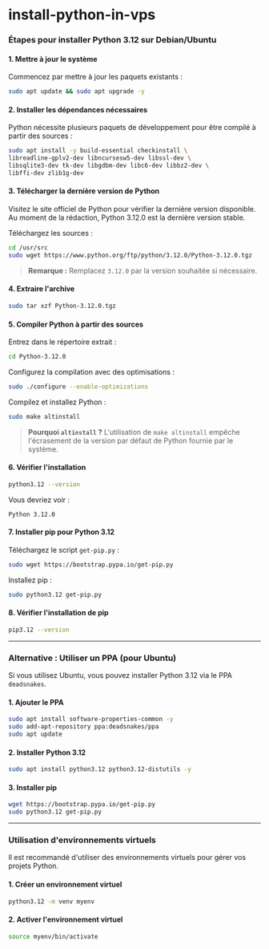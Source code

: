# install-python-in-vps

### **Étapes pour installer Python 3.12 sur Debian/Ubuntu**

#### **1. Mettre à jour le système**

Commencez par mettre à jour les paquets existants :

```bash
sudo apt update && sudo apt upgrade -y
```

#### **2. Installer les dépendances nécessaires**

Python nécessite plusieurs paquets de développement pour être compilé à partir des sources :

```bash
sudo apt install -y build-essential checkinstall \
libreadline-gplv2-dev libncursesw5-dev libssl-dev \
libsqlite3-dev tk-dev libgdbm-dev libc6-dev libbz2-dev \
libffi-dev zlib1g-dev
```

#### **3. Télécharger la dernière version de Python**

Visitez le site officiel de Python pour vérifier la dernière version disponible. Au moment de la rédaction, Python 3.12.0 est la dernière version stable.

Téléchargez les sources :

```bash
cd /usr/src
sudo wget https://www.python.org/ftp/python/3.12.0/Python-3.12.0.tgz
```

> **Remarque :** Remplacez `3.12.0` par la version souhaitée si nécessaire.

#### **4. Extraire l'archive**

```bash
sudo tar xzf Python-3.12.0.tgz
```

#### **5. Compiler Python à partir des sources**

Entrez dans le répertoire extrait :

```bash
cd Python-3.12.0
```

Configurez la compilation avec des optimisations :

```bash
sudo ./configure --enable-optimizations
```

Compilez et installez Python :

```bash
sudo make altinstall
```

> **Pourquoi `altinstall` ?** L'utilisation de `make altinstall` empêche l'écrasement de la version par défaut de Python fournie par le système.

#### **6. Vérifier l'installation**

```bash
python3.12 --version
```

Vous devriez voir :

```
Python 3.12.0
```

#### **7. Installer pip pour Python 3.12**

Téléchargez le script `get-pip.py` :

```bash
sudo wget https://bootstrap.pypa.io/get-pip.py
```

Installez pip :

```bash
sudo python3.12 get-pip.py
```

#### **8. Vérifier l'installation de pip**

```bash
pip3.12 --version
```

---

### **Alternative : Utiliser un PPA (pour Ubuntu)**

Si vous utilisez Ubuntu, vous pouvez installer Python 3.12 via le PPA `deadsnakes`.

#### **1. Ajouter le PPA**

```bash
sudo apt install software-properties-common -y
sudo add-apt-repository ppa:deadsnakes/ppa
sudo apt update
```

#### **2. Installer Python 3.12**

```bash
sudo apt install python3.12 python3.12-distutils -y
```

#### **3. Installer pip**

```bash
wget https://bootstrap.pypa.io/get-pip.py
sudo python3.12 get-pip.py
```

---

### **Utilisation d'environnements virtuels**

Il est recommandé d'utiliser des environnements virtuels pour gérer vos projets Python.

#### **1. Créer un environnement virtuel**

```bash
python3.12 -m venv myenv
```

#### **2. Activer l'environnement virtuel**

```bash
source myenv/bin/activate
```
